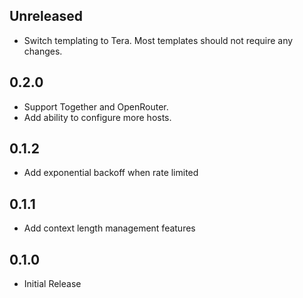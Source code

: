 ## Unreleased

- Switch templating to Tera. Most templates should not require any changes.

## 0.2.0

- Support Together and OpenRouter.
- Add ability to configure more hosts.

## 0.1.2

- Add exponential backoff when rate limited

## 0.1.1

- Add context length management features

## 0.1.0

- Initial Release
